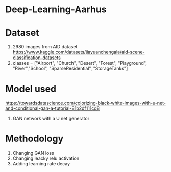 # Deep-Learning-Aarhus

# Dataset
1. 2980 images from AID dataset https://www.kaggle.com/datasets/jiayuanchengala/aid-scene-classification-datasets
2. classes = ["Airport", "Church", "Desert", "Forest", "Playground", "River","School", "SparseResidential", "StorageTanks"]

# Model used
https://towardsdatascience.com/colorizing-black-white-images-with-u-net-and-conditional-gan-a-tutorial-81b2df111cd8
1) GAN network with a U net generator


# Methodology
1. Changing GAN loss
2. Changing leacky relu activation
3. Adding learning rate decay
